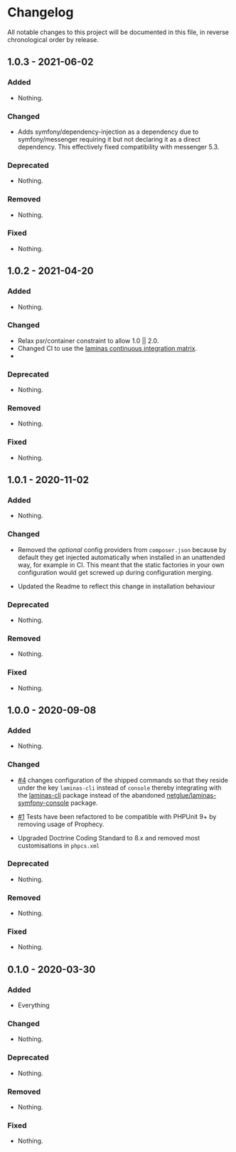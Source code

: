 # Changelog

All notable changes to this project will be documented in this file, in reverse chronological order by release.

## 1.0.3 - 2021-06-02

### Added

- Nothing.

### Changed

- Adds symfony/dependency-injection as a dependency due to symfony/messenger requiring it but not declaring it as a direct dependency. This effectively fixed compatibility with messenger 5.3.

### Deprecated

- Nothing.

### Removed

- Nothing.

### Fixed

- Nothing.

## 1.0.2 - 2021-04-20

### Added

- Nothing.

### Changed

- Relax psr/container constraint to allow 1.0 || 2.0.
- Changed CI to use the [laminas continuous integration matrix](https://github.com/laminas/laminas-continuous-integration-action).
- 

### Deprecated

- Nothing.

### Removed

- Nothing.

### Fixed

- Nothing.

## 1.0.1 - 2020-11-02

### Added

- Nothing.

### Changed

- Removed the _optional_ config providers from `composer.json` because by default they get injected automatically when
  installed in an unattended way, for example in CI. This meant that the static factories in your own configuration
  would get screwed up during configuration merging.
  
- Updated the Readme to reflect this change in installation behaviour

### Deprecated

- Nothing.

### Removed

- Nothing.

### Fixed

- Nothing.

## 1.0.0 - 2020-09-08

### Added

- Nothing.

### Changed

- [#4](https://github.com/netglue/laminas-messenger/pull/4) changes configuration of the shipped commands so that they
 reside under the key `laminas-cli` instead of `console` thereby integrating with the [laminas-cli](https://github.com/laminas/laminas-cli) package instead of the abandoned [netglue/laminas-symfony-console](https://github.com/netglue/laminas-symfony-console) package.

- [#1](https://github.com/netglue/laminas-messenger/pull/1) Tests have been refactored to be compatible with PHPUnit 9+ by removing usage of Prophecy.

- Upgraded Doctrine Coding Standard to 8.x and removed most customisations in `phpcs.xml`

### Deprecated

- Nothing.

### Removed

- Nothing.

### Fixed

- Nothing.

## 0.1.0 - 2020-03-30

### Added

- Everything

### Changed

- Nothing.

### Deprecated

- Nothing.

### Removed

- Nothing.

### Fixed

- Nothing.
